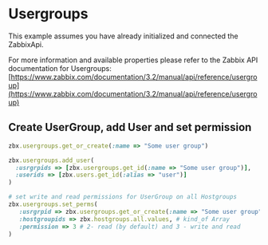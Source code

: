 # Usergroups

This example assumes you have already initialized and connected the ZabbixApi.

For more information and available properties please refer to the Zabbix API documentation for Usergroups:
[https://www.zabbix.com/documentation/3.2/manual/api/reference/usergroup](https://www.zabbix.com/documentation/3.2/manual/api/reference/usergroup)

## Create UserGroup, add User and set permission
```ruby
zbx.usergroups.get_or_create(:name => "Some user group")

zbx.usergroups.add_user(
  :usrgrpids => [zbx.usergroups.get_id(:name => "Some user group")],
  :userids => [zbx.users.get_id(:alias => "user")]
)

# set write and read permissions for UserGroup on all Hostgroups
zbx.usergroups.set_perms(
   :usrgrpid => zbx.usergroups.get_or_create(:name => "Some user group"),
   :hostgroupids => zbx.hostgroups.all.values, # kind_of Array
   :permission => 3 # 2- read (by default) and 3 - write and read
)
```
